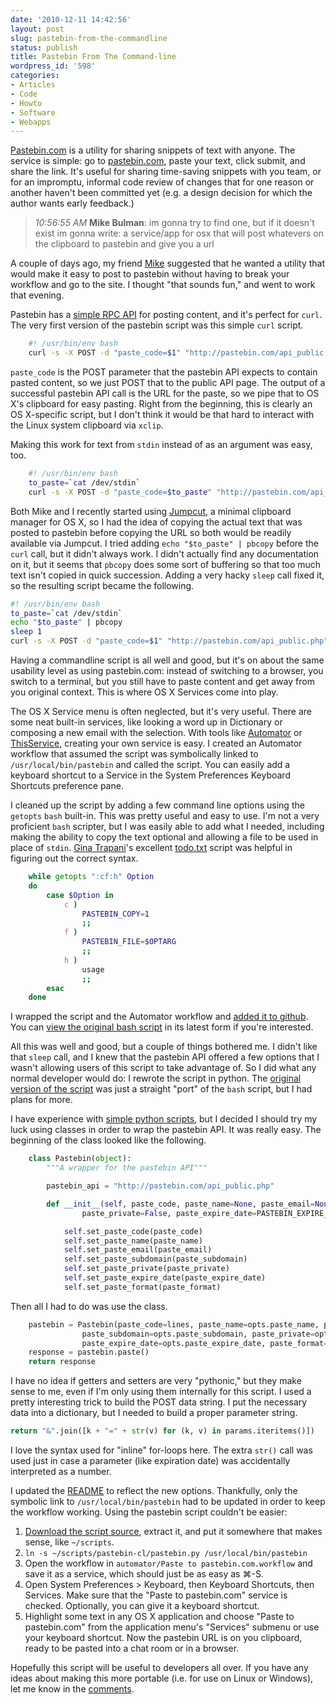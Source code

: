 ```yaml
---
date: '2010-12-11 14:42:56'
layout: post
slug: pastebin-from-the-commandline
status: publish
title: Pastebin From The Command-line
wordpress_id: '598'
categories:
- Articles
- Code
- Howto
- Software
- Webapps
---
```


[Pastebin.com][pb] is a utility for sharing snippets of text with anyone. The service is simple: go to [pastebin.com][pb], paste your text, click submit, and share the link. It's useful for sharing time-saving snippets with you team, or for an impromptu, informal code review of changes that for one reason or another haven't been committed yet (e.g. a design decision for which the author wants early feedback.)

[pb]: http://pastebin.com/

> *10:56:55 AM* **Mike Bulman**: im gonna try to find one, but if it doesn't exist im gonna write:  a service/app for osx that will post whatevers on the clipboard to pastebin and give you a url

A couple of days ago, my friend [Mike][mb] suggested that he wanted a utility that would make it easy to post to pastebin without having to break your workflow and go to the site. I thought "that sounds fun," and went to work that evening.

[mb]: http://twitter.com/#!/mikebulman

Pastebin has a [simple RPC API][pb-api] for posting content, and it's perfect for `curl`. The very first version of the pastebin script was this simple `curl` script.

[pb-api]: http://pastebin.com/api.php
    
``` bash
    #! /usr/bin/env bash
    curl -s -X POST -d "paste_code=$1" "http://pastebin.com/api_public.php" | pbcopy
```
    
`paste_code` is the POST parameter that the pastebin API expects to contain pasted content, so we just POST that to the public API page. The output of a successful pastebin API call is the URL for the paste, so we pipe that to OS X's clipboard for easy pasting. Right from the beginning, this is clearly an OS X-specific script, but I don't think it would be that hard to interact with the Linux system clipboard via `xclip`.

Making this work for text from `stdin` instead of as an argument was easy, too.
    
``` bash
    #! /usr/bin/env bash
    to_paste=`cat /dev/stdin`
    curl -s -X POST -d "paste_code=$to_paste" "http://pastebin.com/api_public.php" | pbcopy
```

Both Mike and I recently started using [Jumpcut][jc], a minimal clipboard manager for OS X, so I had the idea of copying the actual text that was posted to pastebin before copying the URL so both would be readily available via Jumpcut. I tried adding `echo "$to_paste" | pbcopy` before the `curl` call, but it didn't always work. I didn't actually find any documentation on it, but it seems that `pbcopy` does some sort of buffering so that too much text isn't copied in quick succession. Adding a very hacky `sleep` call fixed it, so the resulting script became the following.

[jc]: http://jumpcut.sourceforge.net/
    
``` bash
#! /usr/bin/env bash
to_paste=`cat /dev/stdin`
echo "$to_paste" | pbcopy
sleep 1
curl -s -X POST -d "paste_code=$1" "http://pastebin.com/api_public.php" | pbcopy
```
    
Having a commandline script is all well and good, but it's on about the same usability level as using pastebin.com: instead of switching to a browser, you switch to a terminal, but you still have to paste content and get away from you original context. This is where OS X Services come into play.

The OS X Service menu is often neglected, but it's very useful. There are some neat built-in services, like looking a word up in Dictionary or composing a new email with the selection. With tools like  [Automator][auto] or [ThisService][ts], creating your own service is easy. I created an Automator workflow that assumed the script was symbolically linked to `/usr/local/bin/pastebin` and called the script. You can easily add a keyboard shortcut to a Service in the System Preferences Keyboard Shortcuts preference pane.

[auto]: http://www.macosxautomation.com/automator/
[ts]: http://wafflesoftware.net/thisservice/

I cleaned up the script by adding a few command line options using the `getopts` `bash` built-in. This was pretty useful and easy to use. I'm not a very proficient `bash` scripter, but I was easily able to add what I needed, including making the ability to copy the text optional and allowing a file to be used in place of `stdin`. [Gina Trapani][gt]'s excellent [todo.txt][td] script was helpful in figuring out the correct syntax.

[gt]: http://ginatrapani.org/
[td]: https://github.com/ginatrapani/todo.txt-cli
    
``` bash
    while getopts ":cf:h" Option
    do
        case $Option in
            c )
                PASTEBIN_COPY=1
                ;;
            f )
                PASTEBIN_FILE=$OPTARG
                ;;
            h )
                usage
                ;;
        esac
    done
```
    
I wrapped the script and the Automator workflow and [added it to github][gh]. You can [view the original bash script][bash-script] in its latest form if you're interested.

[gh]: https://github.com/tupton/pastebin-cl/
[bash-script]: https://github.com/tupton/pastebin-cl/blob/8ff3cdda9e0027c41416b285f2822781a0ba4b5e/pastebin.sh

All this was well and good, but a couple of things bothered me. I didn't like that `sleep` call, and I knew that the pastebin API offered a few options that I wasn't allowing users of this script to take advantage of. So I did what any normal developer would do: I rewrote the script in python. The [original version of the script][python-script] was just a straight "port" of the `bash` script, but I had plans for more.

[python-script]: https://github.com/tupton/pastebin-cl/blob/d462c57542e98f23c83dc6388e1e5ebbafe04c94/pastebin.py

I have experience with [simple python scripts][weather], but I decided I should try my luck using classes in order to wrap the pastebin API. It was really easy. The beginning of the class looked like the following.

[weather]: https://github.com/tupton/python-yahoo-weather
    
``` python
    class Pastebin(object):
        """A wrapper for the pastebin API"""

        pastebin_api = "http://pastebin.com/api_public.php"

        def __init__(self, paste_code, paste_name=None, paste_email=None, paste_subdomain=None,
                paste_private=False, paste_expire_date=PASTEBIN_EXPIRE_NEVER, paste_format=None):

            self.set_paste_code(paste_code)
            self.set_paste_name(paste_name)
            self.set_paste_email(paste_email)
            self.set_paste_subdomain(paste_subdomain)
            self.set_paste_private(paste_private)
            self.set_paste_expire_date(paste_expire_date)
            self.set_paste_format(paste_format)
```

Then all I had to do was use the class.
    
``` python
    pastebin = Pastebin(paste_code=lines, paste_name=opts.paste_name, paste_email=opts.paste_email,
                paste_subdomain=opts.paste_subdomain, paste_private=opts.paste_private,
                paste_expire_date=opts.paste_expire_date, paste_format=opts.paste_format)
    response = pastebin.paste()
    return response
```
        
I have no idea if getters and setters are very "pythonic," but they make sense to me, even if I'm only using them internally for this script. I used a pretty interesting trick to build the POST data string. I put the necessary data into a dictionary, but I needed to build a proper parameter string.
    
``` python
return "&".join([k + "=" + str(v) for (k, v) in params.iteritems()])
```
    
I love the syntax used for "inline" for-loops here. The extra `str()` call was used just in case a parameter (like expiration date) was accidentally interpreted as a number.

I updated the [README][r] to reflect the new options. Thankfully, only the symbolic link to `/usr/local/bin/pastebin` had to be updated in order to keep the workflow working. Using the pastebin script couldn't be easier:

 1. [Download the script source][dl], extract it, and put it somewhere that makes sense, like `~/scripts`.
 2. `ln -s ~/scripts/pastebin-cl/pastebin.py /usr/local/bin/pastebin`
 3. Open the workflow in `automator/Paste to pastebin.com.workflow` and save it as a service, which should just be as easy as ⌘-S.
 4. Open System Preferences > Keyboard, then Keyboard Shortcuts, then Services. Make sure that the "Paste to pastebin.com" service is checked. Optionally, you can give it a keyboard shortcut.
 5. Highlight some text in any OS X application and choose "Paste to pastebin.com" from the application menu's "Services" submenu or use your keyboard shortcut. Now the pastebin URL is on you clipboard, ready to be pasted into a chat room or in a browser.

[dl]: https://github.com/tupton/pastebin-cl/archives/master
[r]: https://github.com/tupton/pastebin-cl/blob/master/README.md

Hopefully this script will be useful to developers all over. If you have any ideas about making this more portable (i.e. for use on Linux or Windows), let me know in the [comments][c].

[c]: #respond
